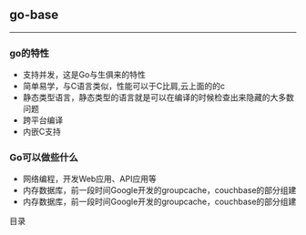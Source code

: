 ## go-base

***

### go的特性
- 支持并发，这是Go与生俱来的特性
- 简单易学，与C语言类似，性能可以于C比肩,云上面的的c
- 静态类型语言，静态类型的语言就是可以在编译的时候检查出来隐藏的大多数问题
- 跨平台编译
- 内嵌C支持

### Go可以做些什么
- 网络编程，开发Web应用、API应用等
- 内存数据库，前一段时间Google开发的groupcache，couchbase的部分组建
- 内存数据库，前一段时间Google开发的groupcache，couchbase的部分组建

目录
